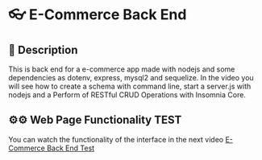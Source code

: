 #  👓 E-Commerce Back End

## 📄 Description

This is back end for a e-commerce app made with nodejs and some dependencies as dotenv, express, mysql2 and sequelize. In the video you will see how to create a schema with command line, start a server.js with nodejs and a Perform of RESTful CRUD Operations with Insomnia Core.

## ⚙⚙ Web Page Functionality TEST

You can watch the functionality of the interface in the next video [E-Commerce Back End Test](https://youtu.be/CbLu13pZGVI)

